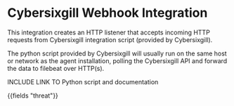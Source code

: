 # Cybersixgill Webhook Integration

This integration creates an HTTP listener that accepts incoming HTTP requests from Cybersixgill integration script (provided by Cybersixgill).

The python script provided by Cybersixgill will usually run on the same host or network as the agent installation, polling the Cybersixgill API and forward the data to filebeat over HTTP(s).

INCLUDE LINK TO Python script and documentation

{{fields "threat"}}